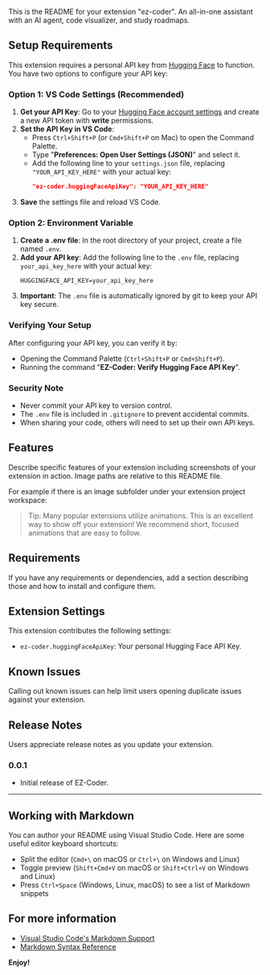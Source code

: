 This is the README for your extension "ez-coder". An all-in-one assistant with an AI agent, code visualizer, and study roadmaps.

## Setup Requirements

This extension requires a personal API key from [Hugging Face](https://huggingface.co/) to function. You have two options to configure your API key:

### Option 1: VS Code Settings (Recommended)

1.  **Get your API Key**: Go to your [Hugging Face account settings](https://huggingface.co/settings/tokens) and create a new API token with **write** permissions.
2.  **Set the API Key in VS Code**:
      * Press `Ctrl+Shift+P` (or `Cmd+Shift+P` on Mac) to open the Command Palette.
      * Type "**Preferences: Open User Settings (JSON)**" and select it.
      * Add the following line to your `settings.json` file, replacing `"YOUR_API_KEY_HERE"` with your actual key:
        ```json
        "ez-coder.huggingFaceApiKey": "YOUR_API_KEY_HERE"
        ```
3.  **Save** the settings file and reload VS Code.

### Option 2: Environment Variable

1.  **Create a .env file**: In the root directory of your project, create a file named `.env`.
2.  **Add your API key**: Add the following line to the `.env` file, replacing `your_api_key_here` with your actual key:
    ```
    HUGGINGFACE_API_KEY=your_api_key_here
    ```
3.  **Important**: The `.env` file is automatically ignored by git to keep your API key secure.

### Verifying Your Setup

After configuring your API key, you can verify it by:

  * Opening the Command Palette (`Ctrl+Shift+P` or `Cmd+Shift+P`).
  * Running the command "**EZ-Coder: Verify Hugging Face API Key**".

### Security Note

  * Never commit your API key to version control.
  * The `.env` file is included in `.gitignore` to prevent accidental commits.
  * When sharing your code, others will need to set up their own API keys.

## Features

Describe specific features of your extension including screenshots of your extension in action. Image paths are relative to this README file.

For example if there is an image subfolder under your extension project workspace:

> Tip: Many popular extensions utilize animations. This is an excellent way to show off your extension\! We recommend short, focused animations that are easy to follow.

## Requirements

If you have any requirements or dependencies, add a section describing those and how to install and configure them.

## Extension Settings

This extension contributes the following settings:

  * `ez-coder.huggingFaceApiKey`: Your personal Hugging Face API Key.

## Known Issues

Calling out known issues can help limit users opening duplicate issues against your extension.

## Release Notes

Users appreciate release notes as you update your extension.

### 0.0.1

  - Initial release of EZ-Coder.

-----

## Working with Markdown

You can author your README using Visual Studio Code.  Here are some useful editor keyboard shortcuts:

  * Split the editor (`Cmd+\` on macOS or `Ctrl+\` on Windows and Linux)
  * Toggle preview (`Shift+Cmd+V` on macOS or `Shift+Ctrl+V` on Windows and Linux)
  * Press `Ctrl+Space` (Windows, Linux, macOS) to see a list of Markdown snippets

## For more information

  * [Visual Studio Code's Markdown Support](http://code.visualstudio.com/docs/languages/markdown)
  * [Markdown Syntax Reference](https://help.github.com/articles/markdown-basics/)

**Enjoy\!**